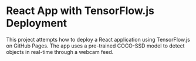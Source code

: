 # React App with TensorFlow.js Deployment

This project attempts how to deploy a React application using TensorFlow.js on GitHub Pages. The app uses a pre-trained COCO-SSD model to detect objects in real-time through a webcam feed.